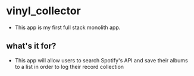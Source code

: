 # vinyl_collector
- This app is my first full stack monolith app.

## what's it for?
- This app will allow users to search Spotify's API and save their albums to a list in order to log their record collection
